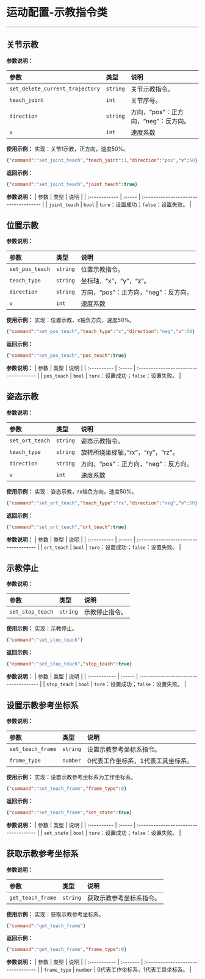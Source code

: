 # 运动配置-示教指令类

<div style="height: 2px; background-image: linear-gradient(to right, #ccc, #ccc); margin: 1em 0;"></div>

## 关节示教

**参数说明：**

| 参数                            | 类型 | 说明                                 |
| :------------------------------ | :--- | :----------------------------------- |
| `set_delete_current_trajectory` |   `string`   | 关节示教指令。                           |
| `teach_joint`                   |   `int`   | 关节序号。                           |
| `direction`                     |   `string`   | 方向，“pos”：正方向，“neg”：反方向。 |
| `v`                             |   `int`   | 速度系数                             |

**使用示例：**
实现：关节1示教，正方向，速度50%。

```json
{"command":"set_joint_teach","teach_joint":1,"direction":"pos","v":50}
```

**返回示例：**

```json
{"command":"set_joint_teach","joint_teach":true}
```

**参数说明：**
| 参数          | 类型   | 说明                                  |
| :------------ | :----- | :------------------------------------ |
| `joint_teach` | `bool` | `ture`：设置成功；`false`：设置失败。 |

## 位置示教

**参数说明：**

| 参数            | 类型 | 说明                                 |
| :-------------- | :--- | :----------------------------------- |
| `set_pos_teach` |   `string`   | 位置示教指令。                           |
| `teach_type`    |   `string`   | 坐标轴，“x”，“y”，“z”。              |
| `direction`     |   `string`   | 方向，“pos”：正方向，“neg”：反方向。 |
| `v`             |   `int`   | 速度系数                             |

**使用示例：**
实现：位置示教，x轴负方向，速度50%。

```json
{"command":"set_pos_teach","teach_type":"x","direction":"neg","v":50}
```

**返回示例：**

```json
{"command":"set_pos_teach","pos_teach":true}
```

**参数说明：**
| 参数        | 类型   | 说明                                  |
| :---------- | :----- | :------------------------------------ |
| `pos_teach` | `bool` | `ture`：设置成功；`false`：设置失败。 |

## 姿态示教

**参数说明：**

| 参数            | 类型 | 说明                                 |
| :-------------- | :--- | :----------------------------------- |
| `set_ort_teach` |  `string`    | 姿态示教指令。                           |
| `teach_type`    |   `string`   | 旋转所绕坐标轴，”rx”，“ry”，“rz”。   |
| `direction`     |   `string`   | 方向，“pos”：正方向，“neg”：反方向。 |
| `v`             |  `int`    | 速度系数                             |

**使用示例：**
实现：姿态示教，rx轴负方向，速度50%。

```json
{"command":"set_ort_teach","teach_type":"rx","direction":"neg","v":50}
```

**返回示例：**

```json
{"command":"set_ort_teach","ort_teach":true}
```

**参数说明：**
| 参数        | 类型   | 说明                                  |
| :---------- | :----- | :------------------------------------ |
| `ort_teach` | `bool` | `ture`：设置成功；`false`：设置失败。 |

## 示教停止

**参数说明：**

| 参数             | 类型 | 说明       |
| :--------------- | :--- | :--------- |
| `set_stop_teach` |   `string`   | 示教停止指令。 |

**使用示例：**
实现：示教停止。

```json
{"command":"set_stop_teach"}
```

**返回示例：**

```json
{"command":"set_stop_teach","stop_teach":true}
```

**参数说明：**
| 参数         | 类型   | 说明                                  |
| :----------- | :----- | :------------------------------------ |
| `stop_teach` | `bool` | `ture`：设置成功；`false`：设置失败。 |

## 设置示教参考坐标系

**参数说明：**

| 参数         | 类型 | 说明                               |
| :----------- | :--- | :--------------------------------- |
| `set_teach_frame` |   `string`   | 设置示教参考坐标系指令。 |
| `frame_type` |   `number`   | 0代表工作坐标系，1代表工具坐标系。 |

**使用示例：**
实现：设置示教参考坐标系为工作坐标系。

```json
{"command":"set_teach_frame","frame_type":0}
```

**返回示例：**

```json
{"command":"set_teach_frame","set_state":true}
```

**参数说明：**
| 参数        | 类型   | 说明                                  |
| :---------- | :----- | :------------------------------------ |
| `set_state` | `bool` | `ture`：设置成功；`false`：设置失败。 |

## 获取示教参考坐标系

**参数说明：**

| 参数              | 类型 | 说明                 |
| :---------------- | :--- | :------------------- |
| `get_teach_frame` |   `string`   | 获取示教参考坐标系指令。 |

**使用示例：**
实现：获取示教参考坐标系。

```json
{"command":"get_teach_frame"}
```

**返回示例：**

```json
{"command":"get_teach_frame","frame_type":0}
```

**参数说明：**
| 参数         | 类型     | 说明                               |
| :----------- | :------- | :--------------------------------- |
| `frame_type` | `number` | 0代表工作坐标系，1代表工具坐标系。 |
